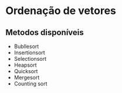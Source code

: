 # Ordenação de vetores

## Metodos disponíveis
- Bubllesort
- Insertionsort
- Selectionsort
- Heapsort
- Quicksort
- Mergesort
- Counting sort
